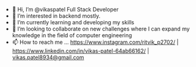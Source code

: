 - 👋 Hi, I’m @vikaspatel Full Stack Developer
- 👀 I’m interested in backend mostly.
- 🌱 I’m currently learning and developing my skills
- 💞️ I’m looking to collaborate on new challenges where I can expand my knowledge in the field of computer engineering
- 📫 How to reach me ... https://www.instagram.com/ritvik_p2702/ | https://www.linkedin.com/in/vikas-patel-64ab66162/ | vikas.patel8934@gmail.com

<!---
vikas2702/vikas2702 is a ✨ special ✨ repository because its `README.md` (this file) appears on your GitHub profile.
You can click the Preview link to take a look at your changes.
--->
